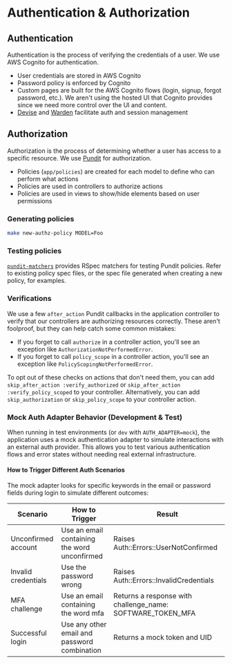 # Authentication & Authorization

## Authentication

Authentication is the process of verifying the credentials of a user. We use AWS Cognito for authentication.

- User credentials are stored in AWS Cognito
- Password policy is enforced by Cognito
- Custom pages are built for the AWS Cognito flows (login, signup, forgot password, etc.). We aren't using the hosted UI that Cognito provides since we need more control over the UI and content.
- [Devise](https://www.rubydoc.info/github/heartcombo/devise/main) and [Warden](https://github.com/wardencommunity/warden/wiki) facilitate auth and session management

## Authorization

Authorization is the process of determining whether a user has access to a specific resource. We use [Pundit](https://github.com/varvet/pundit) for authorization.

- Policies (`app/policies`) are created for each model to define who can perform what actions
- Policies are used in controllers to authorize actions
- Policies are used in views to show/hide elements based on user permissions

### Generating policies

```sh
make new-authz-policy MODEL=Foo
```

### Testing policies

[`pundit-matchers`](https://github.com/pundit-community/pundit-matchers) provides RSpec matchers for testing Pundit policies. Refer to existing policy spec files, or the spec file generated when creating a new policy, for examples.

### Verifications

We use a few `after_action` Pundit callbacks in the application controller to verify that our controllers are authorizing resources correctly. These aren't foolproof, but they can help catch some common mistakes:

- If you forget to call `authorize` in a controller action, you'll see an exception like `AuthorizationNotPerformedError`.
- If you forget to call `policy_scope` in a controller action, you'll see an exception like `PolicyScopingNotPerformedError`.

To opt out of these checks on actions that don't need them, you can add `skip_after_action :verify_authorized` or `skip_after_action :verify_policy_scoped` to your controller. Alternatively, you can add `skip_authorization` or `skip_policy_scope` to your controller action.

### Mock Auth Adapter Behavior (Development & Test)

When running in test environments (or `dev` with `AUTH_ADAPTER=mock`), the application uses a mock authentication adapter to simulate interactions with an external auth provider. This allows you to test various authentication flows and error states without needing real external infrastructure.

#### How to Trigger Different Auth Scenarios
The mock adapter looks for specific keywords in the email or password fields during login to simulate different outcomes:

| Scenario | How to Trigger | Result |
| -------- | -------------- | ------ |
| Unconfirmed account |	Use an email containing the word unconfirmed | Raises Auth::Errors::UserNotConfirmed |
| Invalid credentials |	Use the password wrong	                     | Raises Auth::Errors::InvalidCredentials
| MFA challenge       |	Use an email containing the word mfa	     | Returns a response with challenge_name: SOFTWARE_TOKEN_MFA
| Successful login    |	Use any other email and password combination | Returns a mock token and UID
